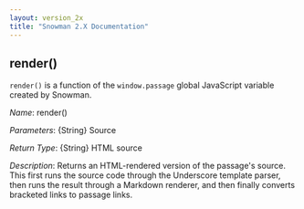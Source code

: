 ```yaml
---
layout: version_2x
title: "Snowman 2.X Documentation"
---
```


## render()

`render()` is a function of the `window.passage` global JavaScript variable created by Snowman.

*Name*: render()

*Parameters*: {String} Source

*Return Type*: {String} HTML source

*Description*: Returns an HTML-rendered version of the passage's source. This first runs the source code through the Underscore template parser, then runs the result through a Markdown renderer, and then finally converts bracketed links to passage links.
